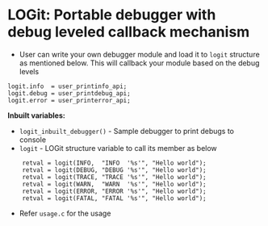 # LOGit: Portable debugger with debug leveled callback mechanism

- User can write your own debugger module and load it to `logit` structure as mentioned below. This will callback your module based on the debug levels
```
logit.info  = user_printinfo_api;
logit.debug = user_printdebug_api;
logit.error = user_printerror_api;
```

**Inbuilt variables:**
- `logit_inbuilt_debugger()` - Sample debugger to print debugs to console
- `logit` - LOGit structure variable to call its member as below
```
    retval = logit(INFO,  "INFO  '%s'", "Hello world");
    retval = logit(DEBUG, "DEBUG '%s'", "Hello world");
    retval = logit(TRACE, "TRACE '%s'", "Hello world");
    retval = logit(WARN,  "WARN  '%s'", "Hello world");
    retval = logit(ERROR, "ERROR '%s'", "Hello world");
    retval = logit(FATAL, "FATAL '%s'", "Hello world");
```
- Refer `usage.c` for the usage
